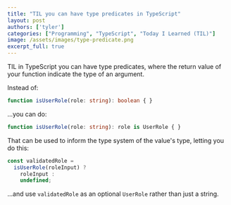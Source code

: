 ```yaml
---
title: "TIL you can have type predicates in TypeScript"
layout: post
authors: ['tyler']
categories: ["Programming", "TypeScript", "Today I Learned (TIL)"]
image: /assets/images/type-predicate.png
excerpt_full: true
---
```


TIL in TypeScript you can have type predicates, where the return value of your function indicate the type of an argument. 

Instead of:
```ts
function isUserRole(role: string): boolean { }
```

...you can do:

```ts
function isUserRole(role: string): role is UserRole { }
```

That can be used to inform the type system of the value's type, letting you do this:

```ts
const validatedRole =
  isUserRole(roleInput) ?
    roleInput :
    undefined;
```

...and use `validatedRole` as an optional `UserRole` rather than just a string.



